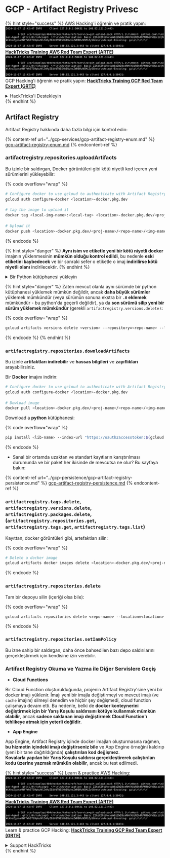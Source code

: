 # GCP - Artifact Registry Privesc

{% hint style="success" %}
AWS Hacking'i öğrenin ve pratik yapın:<img src="../../../.gitbook/assets/image (1).png" alt="" data-size="line">[**HackTricks Training AWS Red Team Expert (ARTE)**](https://training.hacktricks.xyz/courses/arte)<img src="../../../.gitbook/assets/image (1).png" alt="" data-size="line">\
GCP Hacking'i öğrenin ve pratik yapın: <img src="../../../.gitbook/assets/image (2).png" alt="" data-size="line">[**HackTricks Training GCP Red Team Expert (GRTE)**<img src="../../../.gitbook/assets/image (2).png" alt="" data-size="line">](https://training.hacktricks.xyz/courses/grte)

<details>

<summary>HackTricks'i Destekleyin</summary>

* [**abonelik planlarını**](https://github.com/sponsors/carlospolop) kontrol edin!
* **💬 [**Discord grubuna**](https://discord.gg/hRep4RUj7f) veya [**telegram grubuna**](https://t.me/peass) katılın ya da **Twitter'da** 🐦 [**@hacktricks\_live**](https://twitter.com/hacktricks\_live)**'i takip edin.**
* **Hacking ipuçlarını paylaşmak için** [**HackTricks**](https://github.com/carlospolop/hacktricks) ve [**HackTricks Cloud**](https://github.com/carlospolop/hacktricks-cloud) github reposuna PR gönderin.

</details>
{% endhint %}

## Artifact Registry

Artifact Registry hakkında daha fazla bilgi için kontrol edin:

{% content-ref url="../gcp-services/gcp-artifact-registry-enum.md" %}
[gcp-artifact-registry-enum.md](../gcp-services/gcp-artifact-registry-enum.md)
{% endcontent-ref %}

### artifactregistry.repositories.uploadArtifacts

Bu izinle bir saldırgan, Docker görüntüleri gibi kötü niyetli kod içeren yeni sürümlerini yükleyebilir: 

{% code overflow="wrap" %}
```bash
# Configure docker to use gcloud to authenticate with Artifact Registry
gcloud auth configure-docker <location>-docker.pkg.dev

# tag the image to upload it
docker tag <local-img-name>:<local-tag> <location>-docker.pkg.dev/<proj-name>/<repo-name>/<img-name>:<tag>

# Upload it
docker push <location>-docker.pkg.dev/<proj-name>/<repo-name>/<img-name>:<tag>
```
{% endcode %}

{% hint style="danger" %}
**Aynı isim ve etiketle yeni bir kötü niyetli docker** imajının yüklenmesinin **mümkün olduğu kontrol edildi**, bu nedenle **eski etiketini kaybedecek** ve bir sonraki sefer o etiketle o imaj **indirilirse kötü niyetli olanı** indirilecektir.
{% endhint %}

<details>

<summary>Bir Python kütüphanesi yükleyin</summary>

**Yüklemek için kütüphaneyi oluşturarak başlayın** (eğer kayıt defterinden en son sürümü indirebiliyorsanız bu adımı atlayabilirsiniz):

1.  **Proje yapınızı ayarlayın**:

* Kütüphaneniz için yeni bir dizin oluşturun, örneğin, `hello_world_library`.
* Bu dizinin içinde, paket adınızla başka bir dizin oluşturun, örneğin, `hello_world`.
* Paket dizininizin içinde, bir `__init__.py` dosyası oluşturun. Bu dosya boş olabilir veya paketinizi başlatmak için başlangıçlar içerebilir.

```bash
mkdir hello_world_library
cd hello_world_library
mkdir hello_world
touch hello_world/__init__.py
```
2.  **Kütüphane kodunuzu yazın**:

* `hello_world` dizininin içinde, modülünüz için yeni bir Python dosyası oluşturun, örneğin, `greet.py`.
* "Merhaba, Dünya!" fonksiyonunuzu yazın:

```python
# hello_world/greet.py
def say_hello():
return "Hello, World!"
```
3.  **Bir `setup.py` dosyası oluşturun**:

* `hello_world_library` dizininizin kökünde bir `setup.py` dosyası oluşturun.
* Bu dosya, kütüphaneniz hakkında meta veriler içerir ve Python'a nasıl yükleneceğini söyler.

```python
# setup.py
from setuptools import setup, find_packages

setup(
name='hello_world',
version='0.1',
packages=find_packages(),
install_requires=[
# Kütüphanenizin ihtiyaç duyduğu bağımlılıklar
],
)
```

**Şimdi, kütüphaneyi yükleyelim:**

1.  **Paketinizi oluşturun**:

* `hello_world_library` dizininizin kökünden, şunu çalıştırın:

```sh
python3 setup.py sdist bdist_wheel
```
2. **Paketinizi yüklemek için twine için kimlik doğrulamasını yapılandırın**:
* `twine` yüklü olduğundan emin olun (`pip install twine`).
* Kimlik bilgilerini yapılandırmak için `gcloud` kullanın:

{% code overflow="wrap" %}
````
```sh
twine upload --username 'oauth2accesstoken' --password "$(gcloud auth print-access-token)" --repository-url https://<location>-python.pkg.dev/<project-id>/<repo-name>/ dist/*
```
````
{% endcode %}

3. **Derlemeyi temizle**
```bash
rm -rf dist build hello_world.egg-info
```
</details>

{% hint style="danger" %}
Zaten mevcut olanla aynı sürümde bir python kütüphanesi yüklemek mümkün değildir, ancak **daha büyük sürümler** yüklemek mümkündür (veya sürümün sonuna ekstra bir **`.0` eklemek** mümkündür - bu python'da geçerli değildir), ya da **son sürümü silip yeni bir sürüm yüklemek mümkündür** (gerekli `artifactregistry.versions.delete)`**:**

{% code overflow="wrap" %}
```sh
gcloud artifacts versions delete <version> --repository=<repo-name> --location=<location> --package=<lib-name>
```
{% endcode %}
{% endhint %}

### `artifactregistry.repositories.downloadArtifacts`

Bu izinle **artifaktları indirebilir** ve **hassas bilgileri** ve **zayıflıkları** arayabilirsiniz.

Bir **Docker** imajını indirin:
```sh
# Configure docker to use gcloud to authenticate with Artifact Registry
gcloud auth configure-docker <location>-docker.pkg.dev

# Dowload image
docker pull <location>-docker.pkg.dev/<proj-name>/<repo-name>/<img-name>:<tag>
```
Download a **python** kütüphanesi:

{% code overflow="wrap" %}
```bash
pip install <lib-name> --index-url "https://oauth2accesstoken:$(gcloud auth print-access-token)@<location>-python.pkg.dev/<project-id>/<repo-name>/simple/" --trusted-host <location>-python.pkg.dev --no-cache-dir
```
{% endcode %}

* Sanal bir ortamda uzaktan ve standart kayıtların karıştırılması durumunda ve bir paket her ikisinde de mevcutsa ne olur? Bu sayfaya bakın:

{% content-ref url="../gcp-persistence/gcp-artifact-registry-persistence.md" %}
[gcp-artifact-registry-persistence.md](../gcp-persistence/gcp-artifact-registry-persistence.md)
{% endcontent-ref %}

### `artifactregistry.tags.delete`, `artifactregistry.versions.delete`, `artifactregistry.packages.delete`, (`artifactregistry.repositories.get`, `artifactregistry.tags.get`, `artifactregistry.tags.list`)

Kayıttan, docker görüntüleri gibi, artefaktları silin:

{% code overflow="wrap" %}
```bash
# Delete a docker image
gcloud artifacts docker images delete <location>-docker.pkg.dev/<proj-name>/<repo-name>/<img-name>:<tag>
```
{% endcode %}

### `artifactregistry.repositories.delete`

Tam bir depoyu silin (içeriği olsa bile):

{% code overflow="wrap" %}
```
gcloud artifacts repositories delete <repo-name> --location=<location>
```
{% endcode %}

### `artifactregistry.repositories.setIamPolicy`

Bu izne sahip bir saldırgan, daha önce bahsedilen bazı depo saldırılarını gerçekleştirmek için kendisine izin verebilir.

### Artifact Registry Okuma ve Yazma ile Diğer Servislere Geçiş

* **Cloud Functions**

Bir Cloud Function oluşturulduğunda, projenin Artifact Registry'sine yeni bir docker imajı yüklenir. İmajı yeni bir imajla değiştirmeyi ve mevcut imajı (ve `cache` imajını) silmeyi denedim ve hiçbir şey değişmedi, cloud function çalışmaya devam etti. Bu nedenle, belki de **docker konteynerini değiştirmek için bir Yarış Koşulu saldırısını kötüye kullanmak mümkün olabilir**, ancak **sadece saklanan imajı değiştirmek Cloud Function'ı tehlikeye atmak için yeterli değildir**.

* **App Engine**

App Engine, Artifact Registry içinde docker imajları oluşturmasına rağmen, **bu hizmetin içindeki imajı değiştirseniz bile** ve App Engine örneğini kaldırıp (yeni bir tane dağıtıldığında) **çalıştırılan kod değişmez**.\
**Kovalarla yapılan bir Yarış Koşulu saldırısı gerçekleştirerek çalıştırılan kodu üzerine yazmak mümkün olabilir**, ancak bu test edilmedi.

{% hint style="success" %}
Learn & practice AWS Hacking:<img src="../../../.gitbook/assets/image (1).png" alt="" data-size="line">[**HackTricks Training AWS Red Team Expert (ARTE)**](https://training.hacktricks.xyz/courses/arte)<img src="../../../.gitbook/assets/image (1).png" alt="" data-size="line">\
Learn & practice GCP Hacking: <img src="../../../.gitbook/assets/image (2).png" alt="" data-size="line">[**HackTricks Training GCP Red Team Expert (GRTE)**<img src="../../../.gitbook/assets/image (2).png" alt="" data-size="line">](https://training.hacktricks.xyz/courses/grte)

<details>

<summary>Support HackTricks</summary>

* Check the [**subscription plans**](https://github.com/sponsors/carlospolop)!
* **Join the** 💬 [**Discord group**](https://discord.gg/hRep4RUj7f) or the [**telegram group**](https://t.me/peass) or **follow** us on **Twitter** 🐦 [**@hacktricks\_live**](https://twitter.com/hacktricks\_live)**.**
* **Share hacking tricks by submitting PRs to the** [**HackTricks**](https://github.com/carlospolop/hacktricks) and [**HackTricks Cloud**](https://github.com/carlospolop/hacktricks-cloud) github repos.

</details>
{% endhint %}
